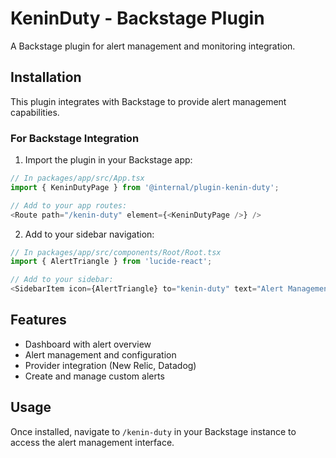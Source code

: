 
# KeninDuty - Backstage Plugin

A Backstage plugin for alert management and monitoring integration.

## Installation

This plugin integrates with Backstage to provide alert management capabilities.

### For Backstage Integration

1. Import the plugin in your Backstage app:

```typescript
// In packages/app/src/App.tsx
import { KeninDutyPage } from '@internal/plugin-kenin-duty';

// Add to your app routes:
<Route path="/kenin-duty" element={<KeninDutyPage />} />
```

2. Add to your sidebar navigation:

```typescript
// In packages/app/src/components/Root/Root.tsx
import { AlertTriangle } from 'lucide-react';

// Add to your sidebar:
<SidebarItem icon={AlertTriangle} to="kenin-duty" text="Alert Management" />
```

## Features

- Dashboard with alert overview
- Alert management and configuration
- Provider integration (New Relic, Datadog)
- Create and manage custom alerts

## Usage

Once installed, navigate to `/kenin-duty` in your Backstage instance to access the alert management interface.
